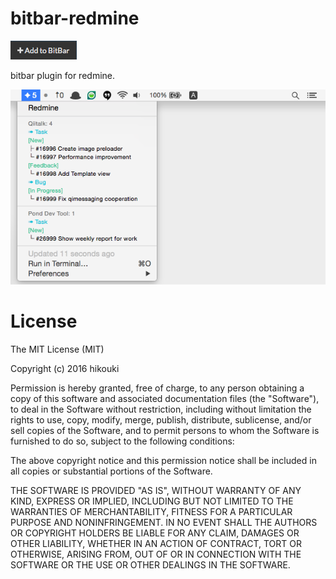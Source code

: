 # bitbar-redmine

[![Add to BitBar](https://raw.githubusercontent.com/hikouki/bitbar-redmine/master/add-to-bitbar.png)](bitbar://openPlugin?title=Redmine%20Show%20My%20Task&src=https://raw.githubusercontent.com/hikouki/bitbar-redmine/master/redmine-show-my-task.1m.rb")

bitbar plugin for redmine.

![preview](https://raw.githubusercontent.com/hikouki/bitbar-redmine/master/preview.png)

# License

The MIT License (MIT)

Copyright (c) 2016 hikouki

Permission is hereby granted, free of charge, to any person obtaining a copy
of this software and associated documentation files (the "Software"), to deal
in the Software without restriction, including without limitation the rights
to use, copy, modify, merge, publish, distribute, sublicense, and/or sell
copies of the Software, and to permit persons to whom the Software is
furnished to do so, subject to the following conditions:

The above copyright notice and this permission notice shall be included in all
copies or substantial portions of the Software.

THE SOFTWARE IS PROVIDED "AS IS", WITHOUT WARRANTY OF ANY KIND, EXPRESS OR
IMPLIED, INCLUDING BUT NOT LIMITED TO THE WARRANTIES OF MERCHANTABILITY,
FITNESS FOR A PARTICULAR PURPOSE AND NONINFRINGEMENT. IN NO EVENT SHALL THE
AUTHORS OR COPYRIGHT HOLDERS BE LIABLE FOR ANY CLAIM, DAMAGES OR OTHER
LIABILITY, WHETHER IN AN ACTION OF CONTRACT, TORT OR OTHERWISE, ARISING FROM,
OUT OF OR IN CONNECTION WITH THE SOFTWARE OR THE USE OR OTHER DEALINGS IN THE
SOFTWARE.
